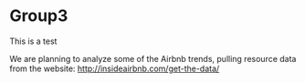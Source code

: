 # Group3
This is a test

We are planning to analyze some of the Airbnb trends, pulling resource data from the website: http://insideairbnb.com/get-the-data/
